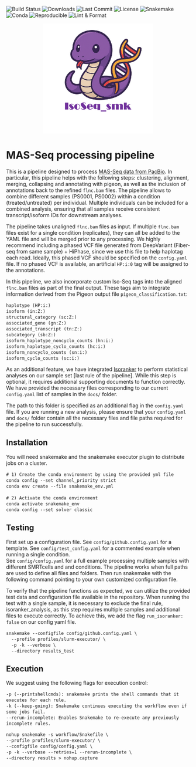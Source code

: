 ![Build Status](https://github.com/StergachisLab/IsoSeq_smk/actions/workflows/main.yml/badge.svg)
![Downloads](https://img.shields.io/github/downloads/StergachisLab/IsoSeq_smk/total)
![Last Commit](https://img.shields.io/github/last-commit/StergachisLab/IsoSeq_smk)
![License](https://img.shields.io/github/license/StergachisLab/IsoSeq_smk)
![Snakemake](https://img.shields.io/badge/snakemake-compatible-brightgreen.svg?logo=snakemake&logoColor=white)
![Conda](https://img.shields.io/badge/conda-envs-green?logo=anaconda)
![Reproducible](https://img.shields.io/badge/reproducible-yes-brightgreen.svg)
![Lint & Format](https://github.com/StergachisLab/IsoSeq_smk/actions/workflows/lint.yml/badge.svg)

<p align="center">
  <img src="IsoSeq_smk.png" alt="IsoSeq_smk Logo" width="300"/>
</p>

# MAS-Seq processing pipeline

This is a pipeline designed to process [MAS-Seq data from PacBio](https://isoseq.how/). In particular, this pipeline helps with the following steps: clustering, alignment, merging, collapsing and annotating with pigeon, as well as the inclusion of annotations back to the refined `flnc.bam` files. The pipeline allows to combine different samples (PS0001, PS0002) within a condition (treated/untreated) per individual.
Multiple individuals can be included for a combined analysis, ensuring that all samples receive consistent transcript/isoform IDs for downstream analyses.

The pipeline takes unaligned `flnc.bam` files as input. If multiple `flnc.bam` files exist for a single condition (replicates), they can all be added to the YAML file and will be merged prior to any processing. We highly recommend including a phased VCF file generated from DeepVariant (Fiber-seq from same sample) + HiPhase, since we use this file to help haplotag each read. Ideally, this phased VCF should be specified on the `config.yaml` file. If no phased VCF is available, an artificial `HP:i:0` tag will be assigned to the annotations.

In this pipeline, we also incorporate custom Iso-Seq tags into the aligned `flnc.bam` files as part of the final output. These tags aim to integrate information derived from the Pigeon output file `pigeon_classification.txt`:

```
haplotype (HP:i:)
isoform (in:Z:)
structural_category (sc:Z:)
associated_gene (gn:Z:)
associated_transcript (tn:Z:)
subcategory (sb:Z:)
isoform_haplotype_noncyclo_counts (hn:i:)
isoform_haplotype_cyclo_counts (hc:i:)
isoform_noncyclo_counts (sn:i:)
isoform_cyclo_counts (sc:i:)
```

As an additional feature, we have integrated [Isoranker](https://github.com/yhhc2/IsoRanker) to perform statistical analyses on our sample set [last rule of the pipeline]. While this step is optional, it requires additional supporting documents to function correctly. We have provided the necessary files corresponding to our current `config.yaml` list of samples in the `docs/` folder.

The path to this folder is specified as an additional flag in the `config.yaml` file. If you are running a new analysis, please ensure that your `config.yaml` and `docs/` folder contain all the necessary files and file paths required for the pipeline to run successfully.

## Installation

You will need snakemake and the snakemake executor plugin to distribute jobs on a cluster.

```
# 1) Create the conda environment by using the provided yml file
conda config --set channel_priority strict
conda env create --file snakemake_env.yml

# 2) Activate the conda environment
conda activate snakemake_env
conda config --set solver classic
```

## Testing

First set up a configuration file.
See `config/github.config.yaml` for a template.
See `config/test_config.yaml` for a commented example when running a single condition.  
See `config/config.yaml` for a full example processing multiple samples with different SMRTcells and and conditions.
The pipeline works when full paths are used to define all files and folders.
Then run snakemake with the following command pointing to your own customized configuration file.

To verify that the pipeline functions as expected, we can utilize the provided test data and configuration file available in the repository.
When running the test with a single sample, it is necessary to exclude the final rule, isoranker_analysis, as this step requires multiple samples and additional files to execute correctly. To achieve this, we add the flag `run_isoranker: false` on our config yaml file.

```
snakemake --configfile config/github.config.yaml \
  --profile profiles/slurm-executor/ \
  -p -k --verbose \
  --directory results_test
```

## Execution

We suggest using the following flags for execution control:

```
-p (--printshellcmds): snakemake prints the shell commands that it executes for each rule.
-k (--keep-going): Snakemake continues executing the workflow even if some jobs fail.
--rerun-incomplete: Enables Snakemake to re-execute any previously incomplete rules.
```

```
nohup snakemake -s workflow/Snakefile \
--profile profiles/slurm-executor/ \
--configfile config/config.yaml \
-p -k --verbose --retries=1 --rerun-incomplete \
--directory results > nohup.capture
```
